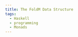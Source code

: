 ```yaml
---
title: The FoldM Data Structure
tags:
  - Haskell
  - programming
  - Monads
---
```


[1]: ./church-numerals.md 
[2]: ./lambda-calculus-abstractions.md
